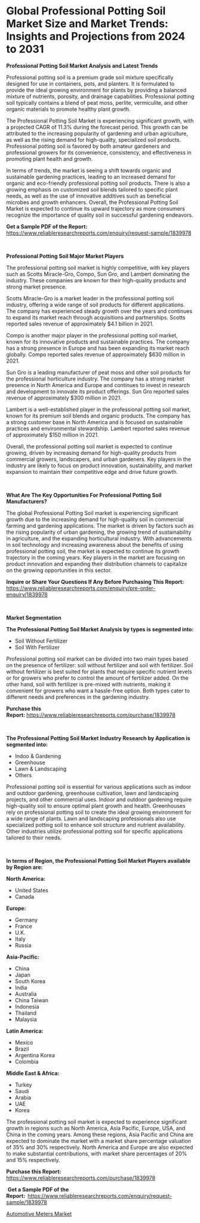 <p><h1>Global Professional Potting Soil Market Size and Market Trends: Insights and Projections from 2024 to 2031</h1></p><p><strong>Professional Potting Soil Market Analysis and Latest Trends</strong></p>
<p><p>Professional potting soil is a premium grade soil mixture specifically designed for use in containers, pots, and planters. It is formulated to provide the ideal growing environment for plants by providing a balanced mixture of nutrients, porosity, and drainage capabilities. Professional potting soil typically contains a blend of peat moss, perlite, vermiculite, and other organic materials to promote healthy plant growth.</p><p>The Professional Potting Soil Market is experiencing significant growth, with a projected CAGR of 11.3% during the forecast period. This growth can be attributed to the increasing popularity of gardening and urban agriculture, as well as the rising demand for high-quality, specialized soil products. Professional potting soil is favored by both amateur gardeners and professional growers for its convenience, consistency, and effectiveness in promoting plant health and growth.</p><p>In terms of trends, the market is seeing a shift towards organic and sustainable gardening practices, leading to an increased demand for organic and eco-friendly professional potting soil products. There is also a growing emphasis on customized soil blends tailored to specific plant needs, as well as the use of innovative additives such as beneficial microbes and growth enhancers. Overall, the Professional Potting Soil Market is expected to continue its upward trajectory as more consumers recognize the importance of quality soil in successful gardening endeavors.</p></p>
<p><strong>Get a Sample PDF of the Report:&nbsp;</strong> <a href="https://www.reliableresearchreports.com/enquiry/request-sample/1839978">https://www.reliableresearchreports.com/enquiry/request-sample/1839978</a></p>
<p>&nbsp;</p>
<p><strong>Professional Potting Soil Major Market Players</strong></p>
<p><p>The professional potting soil market is highly competitive, with key players such as Scotts Miracle-Gro, Compo, Sun Gro, and Lambert dominating the industry. These companies are known for their high-quality products and strong market presence.</p><p>Scotts Miracle-Gro is a market leader in the professional potting soil industry, offering a wide range of soil products for different applications. The company has experienced steady growth over the years and continues to expand its market reach through acquisitions and partnerships. Scotts reported sales revenue of approximately $4.1 billion in 2021.</p><p>Compo is another major player in the professional potting soil market, known for its innovative products and sustainable practices. The company has a strong presence in Europe and has been expanding its market reach globally. Compo reported sales revenue of approximately $630 million in 2021.</p><p>Sun Gro is a leading manufacturer of peat moss and other soil products for the professional horticulture industry. The company has a strong market presence in North America and Europe and continues to invest in research and development to innovate its product offerings. Sun Gro reported sales revenue of approximately $300 million in 2021.</p><p>Lambert is a well-established player in the professional potting soil market, known for its premium soil blends and organic products. The company has a strong customer base in North America and is focused on sustainable practices and environmental stewardship. Lambert reported sales revenue of approximately $150 million in 2021.</p><p>Overall, the professional potting soil market is expected to continue growing, driven by increasing demand for high-quality products from commercial growers, landscapers, and urban gardeners. Key players in the industry are likely to focus on product innovation, sustainability, and market expansion to maintain their competitive edge and drive future growth.</p></p>
<p>&nbsp;</p>
<p><strong>What Are The Key Opportunities For Professional Potting Soil Manufacturers?</strong></p>
<p><p>The global Professional Potting Soil market is experiencing significant growth due to the increasing demand for high-quality soil in commercial farming and gardening applications. The market is driven by factors such as the rising popularity of urban gardening, the growing trend of sustainability in agriculture, and the expanding horticultural industry. With advancements in soil technology and increasing awareness about the benefits of using professional potting soil, the market is expected to continue its growth trajectory in the coming years. Key players in the market are focusing on product innovation and expanding their distribution channels to capitalize on the growing opportunities in this sector.</p></p>
<p><strong>Inquire or Share Your Questions If Any Before Purchasing This Report:</strong> <a href="https://www.reliableresearchreports.com/enquiry/pre-order-enquiry/1839978">https://www.reliableresearchreports.com/enquiry/pre-order-enquiry/1839978</a></p>
<p>&nbsp;</p>
<p><strong>Market Segmentation</strong></p>
<p><strong>The Professional Potting Soil Market Analysis by types is segmented into:</strong></p>
<p><ul><li>Soil Without Fertilizer</li><li>Soil With Fertilizer</li></ul></p>
<p><p>Professional potting soil market can be divided into two main types based on the presence of fertilizer: soil without fertilizer and soil with fertilizer. Soil without fertilizer is best suited for plants that require specific nutrient levels or for growers who prefer to control the amount of fertilizer added. On the other hand, soil with fertilizer is pre-mixed with nutrients, making it convenient for growers who want a hassle-free option. Both types cater to different needs and preferences in the gardening industry.</p></p>
<p><strong>Purchase this Report:&nbsp;</strong><a href="https://www.reliableresearchreports.com/purchase/1839978">https://www.reliableresearchreports.com/purchase/1839978</a></p>
<p>&nbsp;</p>
<p><strong>The Professional Potting Soil Market Industry Research by Application is segmented into:</strong></p>
<p><ul><li>Indoo & Gardening</li><li>Greenhouse</li><li>Lawn & Landscaping</li><li>Others</li></ul></p>
<p><p>Professional potting soil is essential for various applications such as indoor and outdoor gardening, greenhouse cultivation, lawn and landscaping projects, and other commercial uses. Indoor and outdoor gardening require high-quality soil to ensure optimal plant growth and health. Greenhouses rely on professional potting soil to create the ideal growing environment for a wide range of plants. Lawn and landscaping professionals also use specialized potting soil to enhance soil structure and nutrient availability. Other industries utilize professional potting soil for specific applications tailored to their needs.</p></p>
<p>&nbsp;</p>
<p><strong>In terms of Region, the Professional Potting Soil Market Players available by Region are:</strong></p>
<p>
    <p> <strong> North America: </strong>
        <ul>
            <li>United States</li>
            <li>Canada</li>
        </ul>
        </p> 
    <p> <strong> Europe: </strong>
        <ul>
            <li>Germany</li>
            <li>France</li>
            <li>U.K.</li>
            <li>Italy</li>
            <li>Russia</li>
        </ul>
        </p> 
    <p> <strong> Asia-Pacific: </strong>
        <ul>
            <li>China</li>
            <li>Japan</li>
            <li>South Korea</li>
            <li>India</li>
            <li>Australia</li>
            <li>China Taiwan</li>
            <li>Indonesia</li>
            <li>Thailand</li>
            <li>Malaysia</li>
        </ul>
        </p> 
    <p> <strong> Latin America: </strong>
        <ul>
            <li>Mexico</li>
            <li>Brazil</li>
            <li>Argentina Korea</li>
            <li>Colombia</li>
        </ul>
        </p> 
    <p> <strong> Middle East & Africa: </strong>
        <ul>
            <li>Turkey</li>
            <li>Saudi</li>
            <li>Arabia</li>
            <li>UAE</li>
            <li>Korea</li>
        </ul>
    </p>
    </p>
<p><p>The professional potting soil market is expected to experience significant growth in regions such as North America, Asia Pacific, Europe, USA, and China in the coming years. Among these regions, Asia Pacific and China are expected to dominate the market with a market share percentage valuation of 35% and 30% respectively. North America and Europe are also expected to make substantial contributions, with market share percentages of 20% and 15% respectively.</p></p>
<p><strong>Purchase this Report: </strong><a href="https://www.reliableresearchreports.com/purchase/1839978">https://www.reliableresearchreports.com/purchase/1839978</a></p>
<p>&nbsp;<strong>Get a Sample PDF of the Report:&nbsp;&nbsp;</strong><a href="https://www.reliableresearchreports.com/enquiry/request-sample/1839978">https://www.reliableresearchreports.com/enquiry/request-sample/1839978</a></p>
<p><strong></strong></p>
<p><p><a href="https://carnation-joke-41f.notion.site/Automotive-Meters-Market-Research-Report-Unlocks-Analysis-on-the-Market-Financial-Status-Market-Siz-d38535e822a245c7ba2104d41e585755">Automotive Meters Market</a></p></p>